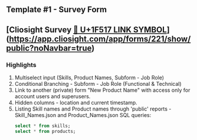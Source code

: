 Template #1 - Survey Form
-------------------------
## [Cliosight Survey [🔗 U+1F517 LINK SYMBOL](https://unicode-explorer.com/c/1F517)](https://app.cliosight.com/app/forms/221/show/public?noNavbar=true)   

### Highlights      
1. Multiselect input (Skills, Product Names, Subform - Job Role)      
2. Conditional Branching - Subform - Job Role (Functional & Technical)
3. Link to another (private) form "New Product Name" with access only for account users and superusers.
4. Hidden columns - location and current timestamp.      
5. Listing Skill names and Product names through 'public' reports - Skill_Names.json and Product_Names.json
   SQL queries:
   ``` sql
   select * from skills;     
   select * from products;
   ```

